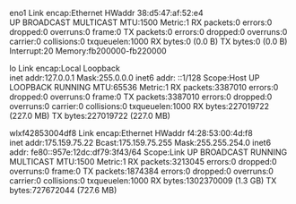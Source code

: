 eno1      Link encap:Ethernet  HWaddr 38:d5:47:af:52:e4  
          UP BROADCAST MULTICAST  MTU:1500  Metric:1
          RX packets:0 errors:0 dropped:0 overruns:0 frame:0
          TX packets:0 errors:0 dropped:0 overruns:0 carrier:0
          collisions:0 txqueuelen:1000 
          RX bytes:0 (0.0 B)  TX bytes:0 (0.0 B)
          Interrupt:20 Memory:fb200000-fb220000 

lo        Link encap:Local Loopback  
          inet addr:127.0.0.1  Mask:255.0.0.0
          inet6 addr: ::1/128 Scope:Host
          UP LOOPBACK RUNNING  MTU:65536  Metric:1
          RX packets:3387010 errors:0 dropped:0 overruns:0 frame:0
          TX packets:3387010 errors:0 dropped:0 overruns:0 carrier:0
          collisions:0 txqueuelen:1000 
          RX bytes:227019722 (227.0 MB)  TX bytes:227019722 (227.0 MB)

wlxf42853004df8 Link encap:Ethernet  HWaddr f4:28:53:00:4d:f8  
          inet addr:175.159.75.22  Bcast:175.159.75.255  Mask:255.255.254.0
          inet6 addr: fe80::957e:12dc:df79:3f43/64 Scope:Link
          UP BROADCAST RUNNING MULTICAST  MTU:1500  Metric:1
          RX packets:3213045 errors:0 dropped:0 overruns:0 frame:0
          TX packets:1874384 errors:0 dropped:0 overruns:0 carrier:0
          collisions:0 txqueuelen:1000 
          RX bytes:1302370009 (1.3 GB)  TX bytes:727672044 (727.6 MB)

